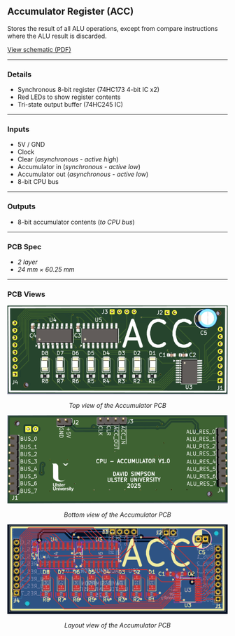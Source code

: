 ## Accumulator Register (ACC)

Stores the result of all ALU operations, except from compare instructions where the ALU result is discarded.

[View schematic (PDF)](ACC_schematic.pdf)

---

### Details

- Synchronous 8-bit register (74HC173 4-bit IC x2)
- Red LEDs to show register contents
- Tri-state output buffer (74HC245 IC)

---

### Inputs

- 5V / GND
- Clock
- Clear (*asynchronous - active high*)
- Accumulator in (*synchronous - active low*)
- Accumulator out (*asynchronous - active low*)
- 8-bit CPU bus

---

### Outputs

- 8-bit accumulator contents (*to CPU bus*)

---

### PCB Spec

- *2 layer*
- *24 mm × 60.25 mm*

---

### PCB Views

<p align="center">
  <img src="../../images/acc_pcb_top.PNG" alt="accumulator pcb top" width="600"/>
</p>
<p align="center"><em>Top view of the Accumulator PCB</em></p>

<p align="center">
  <img src="../../images/acc_pcb_bottom.PNG" alt="accumulator pcb bottom" width="600"/>
</p>
<p align="center"><em>Bottom view of the Accumulator PCB</em></p>

<p align="center">
  <img src="../../images/acc_pcb_design.PNG" alt="accumulator pcb design" width="600"/>
</p>
<p align="center"><em>Layout view of the Accumulator PCB</em></p>
